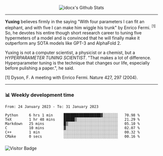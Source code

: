<div align="center">
    <img align="center" src="https://github-readme-stats.vercel.app/api?username=idocx&show_icons=true&count_private=true&hide_border=true" alt="idocx's Github Stats"></img>
</div>

---

**Yuxing** believes firmly in the saying "With four parameters I can fit an elephant, and with five I can make him wiggle his trunk" by Enrico Fermi. <sup>[1]</sup> So, he devotes his entire though short research career to tuning five hypermeters of a model and is convinced that he will finally make it outperform any SOTA models like GPT-3 and AlphaFold 2.

Yuxing is not a computer scientist, a physicist or a chemist, but a *HYPERPARAMETER TUNING SCIENTIST*. "That makes a lot of difference. Hyperparameter tuning is the technique that changes our life, especially before pulishing a paper.", he said.

[1] Dyson, F. A meeting with Enrico Fermi. Nature 427, 297 (2004).


---

### 📊 Weekly development time
<!--START_SECTION:waka-->

```text
From: 24 January 2023 - To: 31 January 2023

Python     6 hrs 1 min     █████████████████▓░░░░░░░   70.98 %
TeX        1 hr 48 mins    █████▒░░░░░░░░░░░░░░░░░░░   21.29 %
Markdown   25 mins         █▒░░░░░░░░░░░░░░░░░░░░░░░   05.10 %
C          10 mins         ▓░░░░░░░░░░░░░░░░░░░░░░░░   02.07 %
C++        1 min           ░░░░░░░░░░░░░░░░░░░░░░░░░   00.32 %
CMake      0 secs          ░░░░░░░░░░░░░░░░░░░░░░░░░   00.16 %
```

<!--END_SECTION:waka-->

### 

![Visitor Badge](https://visitor-badge.laobi.icu/badge?page_id=idocx.idocx)